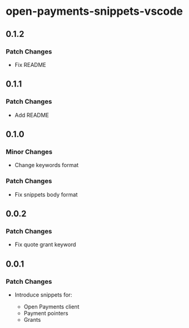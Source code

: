 # open-payments-snippets-vscode

## 0.1.2

### Patch Changes

-   Fix README

## 0.1.1

### Patch Changes

-   Add README

## 0.1.0

### Minor Changes

-   Change keywords format

### Patch Changes

-   Fix snippets body format

## 0.0.2

### Patch Changes

-   Fix quote grant keyword

## 0.0.1

### Patch Changes

-   Introduce snippets for:

    -   Open Payments client
    -   Payment pointers
    -   Grants
